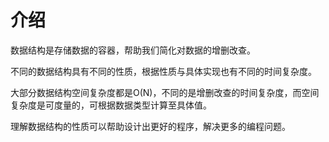 # 介绍

数据结构是存储数据的容器，帮助我们简化对数据的增删改查。

不同的数据结构具有不同的性质，根据性质与具体实现也有不同的时间复杂度。

大部分数据结构空间复杂度都是O(N)，不同的是增删改查的时间复杂度，而空间复杂度是可度量的，可根据数据类型计算至具体值。

理解数据结构的性质可以帮助设计出更好的程序，解决更多的编程问题。
